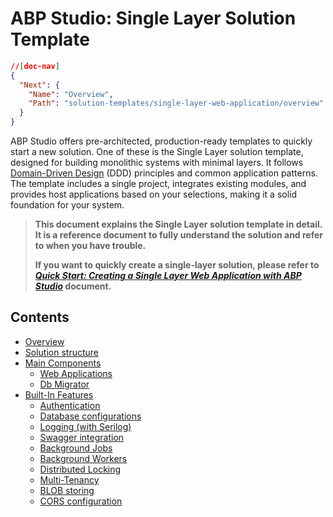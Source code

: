 # ABP Studio: Single Layer Solution Template

````json
//[doc-nav]
{
  "Next": {
    "Name": "Overview",
    "Path": "solution-templates/single-layer-web-application/overview"
  }
}
````

ABP Studio offers pre-architected, production-ready templates to quickly start a new solution. One of these is the Single Layer solution template, designed for building monolithic systems with minimal layers. It follows [Domain-Driven Design](../../framework/architecture/domain-driven-design) (DDD) principles and common application patterns. The template includes a single project, integrates existing modules, and provides host applications based on your selections, making it a solid foundation for your system.

> **This document explains the Single Layer solution template in detail. It is a reference document to fully understand the solution and refer to when you have trouble.**
>
> **If you want to quickly create a single-layer solution, please refer to *[Quick Start: Creating a Single Layer Web Application with ABP Studio](../../get-started/single-layer-web-application.md)* document.**

## Contents

* [Overview](overview.md)
* [Solution structure](solution-structure.md)
* [Main Components](main-components.md)
  * [Web Applications](web-applications.md)
  * [Db Migrator](db-migrator.md)
* [Built-In Features](built-in-features.md)
  * [Authentication](authentication.md)
  * [Database configurations](database-configurations.md)
  * [Logging (with Serilog)](logging.md)
  * [Swagger integration](swagger-integration.md)
  * [Background Jobs](background-jobs.md)
  * [Background Workers](background-workers.md)
  * [Distributed Locking](distributed-locking.md)
  * [Multi-Tenancy](multi-tenancy.md)
  * [BLOB storing](blob-storing.md)
  * [CORS configuration](cors-configuration.md)